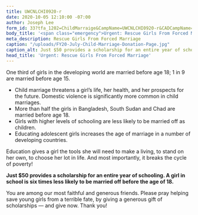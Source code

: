 ```yaml
---
title: UWCNLCHI0920-r
date: 2020-10-05 12:10:00 -07:00
author: Joseph Lee
form_id: 33?tfa_1202=ChildMarraige&CampName=UWCNLCHI0920-r&CADCampName=CWCNLCHI0920-r
body_title: '<span class="emergency">Urgent: Rescue Girls From Forced Marriage</span>'
meta_description: Rescue Girls From Forced Marriage
caption: "/uploads/FY20-July-Child-Marriage-Donation-Page.jpg"
caption_alt: Just $50 provides a scholarship for an entire year of schooling.
head_title: 'Urgent: Rescue Girls From Forced Marriage'
---
```


One third of girls in the developing world are married before age 18; 1 in 9 are married before age 15.

* Child marriage threatens a girl’s life, her health, and her prospects for the future. Domestic violence is significantly more common in child marriages.
* More than half the girls in Bangladesh, South Sudan and Chad are married before age 18.
* Girls with higher levels of schooling are less likely to be married off as children.
* Educating adolescent girls increases the age of marriage in a number of developing countries.

Education gives a girl the tools she will need to make a living, to stand on her own, to choose her lot in life. And most importantly, it breaks the cycle of poverty!

**Just $50 provides a scholarship for an entire year of schooling. A girl in school is six times less likely to be married off before the age of 18.**

You are among our most faithful and generous friends. Please pray helping save young girls from a terrible fate, by giving a generous gift of scholarships — and give now. Thank you!
